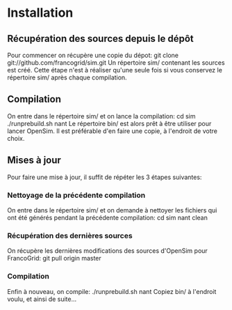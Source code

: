 # Installation
## Récupération des sources depuis le dépôt
Pour commencer on récupère une copie du dépot:
	git clone git://github.com/francogrid/sim.git
Un répertoire sim/ contenant les sources est créé.
Cette étape n'est à réaliser qu'une seule fois si vous conservez le répertoire sim/ après chaque compilation.
## Compilation
On entre dans le répertoire sim/ et on lance la compilation:
	cd sim
	./runprebuild.sh
	nant
Le répertoire bin/ est alors prêt à être utiliser pour lancer OpenSim. Il est préférable d'en faire une copie, à l'endroit de votre choix.
## Mises à jour
Pour faire une mise à jour, il suffit de répéter les 3 étapes suivantes:
### Nettoyage de la précédente compilation
On entre dans le répertoire sim/ et on demande à nettoyer les fichiers qui ont été générés pendant la précédente compilation:
	cd sim
	nant clean
### Récupération des dernières sources
On récupère les dernières modifications des sources d'OpenSim pour FrancoGrid:
	git pull origin master
### Compilation
Enfin à nouveau, on compile:
	./runprebuild.sh
    nant
Copiez bin/ à l'endroit voulu, et ainsi de suite...
